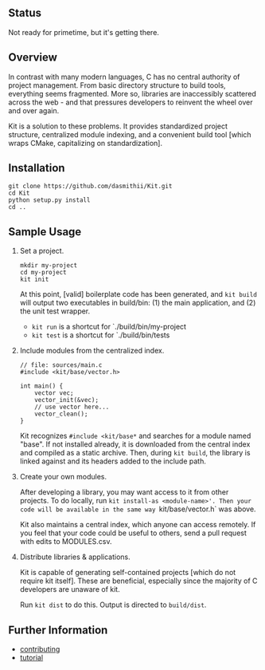 ## Status
Not ready for primetime, but it's getting there.




## Overview
In contrast with many modern languages, C has no central authority of project management. From basic directory structure to build tools, everything seems fragmented. More so, libraries are inaccessibly scattered across the web - and that pressures developers to reinvent the wheel over and over again.

Kit is a solution to these problems. It provides standardized project structure, centralized module indexing, and a convenient build tool [which wraps CMake, capitalizing on standardization].



## Installation
```
git clone https://github.com/dasmithii/Kit.git
cd Kit
python setup.py install
cd ..
```



## Sample Usage
1. Set a project.
    ```
    mkdir my-project
    cd my-project
    kit init
    ```
    At this point, [valid] boilerplate code has been generated, and `kit build`     will output two executables in build/bin: (1) the main application, and (2)     the unit test wrapper.

    + `kit run` is a shortcut for `./build/bin/my-project
    + `kit test` is a shortcut for `./build/bin/tests

2. Include modules from the centralized index.
    
    ```
    // file: sources/main.c
    #include <kit/base/vector.h>

    int main() {
        vector vec;
        vector_init(&vec);
        // use vector here...
        vector_clean();
    }
    ```
    Kit recognizes `#include <kit/base*` and searches for a module named "base". If not installed already, it is downloaded from the central index and compiled as a static archive. Then, during `kit build`, the library is linked against and its headers added to the include path.
    
3. Create your own modules.
    
    After developing a library, you may want access to it from other projects. To do locally, run `kit install-as <module-name>'. Then your code will be available in the same way `kit/base/vector.h` was above.

    Kit also maintains a central index, which anyone can access remotely. If you feel that your code could be useful to others, send a pull request with edits to MODULES.csv.

4. Distribute libraries & applications.
    
    Kit is capable of generating self-contained projects [which do not require kit itself]. These are beneficial, especially since the majority of C developers are unaware of kit.

    Run `kit dist` to do this. Output is directed to `build/dist`.





## Further Information
- [contributing](documentation/contributing.md)
- [tutorial](documentation/tutorial.md)